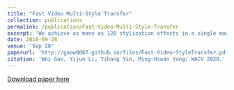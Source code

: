 ```yaml
---
title: "Fast Video Multi-Style Transfer"
collection: publications
permalink: /publication/Fast-Video-Multi-Style-Transfer
excerpt: 'We achieve as many as 120 stylization effects in a single model and show results on long-term videos that consist of thousands of frames.'
date: 2018-09-28
venue: 'Sep 28'
paperurl: 'http://gaow0007.github.io/files/Fast-Video-StyleTransfer.pdf'
citation: 'Wei Gao, Yijun Li, Yihang Yin, Ming-Hsuan Yang; WACV 2020.'
---
```


[Download paper here](http://gaow0007.github.io/files/Fast-Video-StyleTransfer.pdf)
